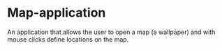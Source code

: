 # Map-application
An application that allows the user to open a map (a wallpaper) and with mouse clicks define locations on the map.
